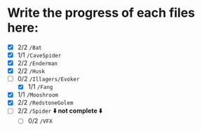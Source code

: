 # Write the progress of each files here:
- [x] 2/2 `/Bat`
- [x] 1/1 `/CaveSpider`
- [x] 2/2 `/Enderman`
- [x] 2/2 `/Husk`
- [ ] 0/2 `/Illagers/Evoker`
    - [x] 1/1 `/Fang`
- [x] 1/1 `/Mooshroom`
- [x] 2/2 `/RedstoneGolem`
- [ ] 2/2 `/Spider` **:arrow_down: not complete :arrow_down:**
    - [ ] 0/2 `/VFX`